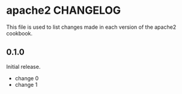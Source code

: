 # apache2 CHANGELOG

This file is used to list changes made in each version of the apache2 cookbook.

## 0.1.0

Initial release.

- change 0
- change 1
